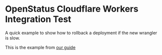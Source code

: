 # OpenStatus Cloudflare Workers Integration Test

A quick example to show how to rollback a deployment if the new wrangler is slow.

This is the example from [our guide](https://docs.openstatus.dev/guides/latency-ci-integration-test)
